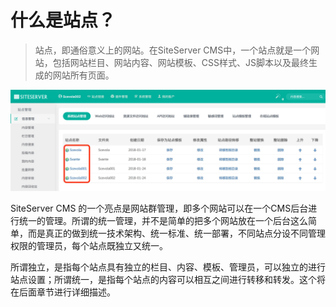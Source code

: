 # 什么是站点？

> 站点，即通俗意义上的网站。在SiteServer CMS中，一个站点就是一个网站，包括网站栏目、网站内容、网站模板、CSS样式、JS脚本以及最终生成的网站所有页面。

![](./images/200.jpg)

SiteServer CMS 的一个亮点是网站群管理，即多个网站可以在一个CMS后台进行统一的管理。所谓的统一管理，并不是简单的把多个网站放在一个后台这么简单，而是真正的做到统一技术架构、统一标准、统一部署，不同站点分设不同管理权限的管理员，每个站点既独立又统一。

所谓独立，是指每个站点具有独立的栏目、内容、模板、管理员，可以独立的进行站点设置；所谓统一，是指每个站点的内容可以相互之间进行转移和转发。这个将在后面章节进行详细描述。
